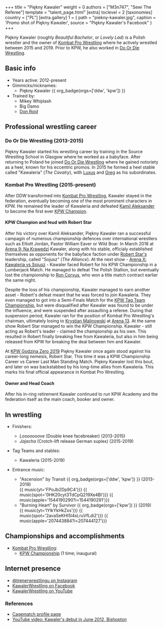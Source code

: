 +++
title = "Piękny Kawaler"
weight = 0
authors = ["M3n747", "Sewi The Referee"]
template = "talent_page.html"
[extra]
toclevel = 2
[taxonomies]
country = ["PL"]
[extra.gallery]
1 = { path = "piekny-kawaler.jpg", caption = 'Promo shot of Piękny Kawaler', source = "Piękny Kawaler's Facebook" }
+++

Piękny Kawaler (roughly _Beautiful Bachelor_, or _Lovely Lad_) is a Polish wrestler and the owner of [Kombat Pro Wrestling](@/o/kpw.md) where he actively wrestled between 2015 and 2019. Prior to KPW, he also worked in [Do Or Die Wrestling](@/o/ddw.md).

## Basic info

* Years active: 2012-present
* Gimmicks/nicknames:
  - Piękny Kawaler {{ org_badge(orgs=['ddw', 'kpw']) }}
* Trained by:
  - Mikey Whiplash
  - Big Damo
  - [Don Roid](@/w/don-roid.md)

## Professional wrestling career

### Do Or Die Wrestling (2013-2015)

Piękny Kawaler started his wrestling career by training in the Source Wrestling School in Glasgow where he worked as a babyface.
After returning to Poland he joined [Do Or Die Wrestling](@/o/ddw.md) where he gained notoriety as a heel, known for his eccentric promos. In 2015 he formed a heel stable called "Kawaleria" (_The Cavalry_), with [Luxus](@/w/luxus.md) and [Greg](@/w/greg.md) as his subordinates.

### Kombat Pro Wrestling (2015-present)

After DDW transformed into [Kombat Pro Wrestling](@/o/kpw.md), Kawaler stayed in the federation, eventually becoming one of the most prominent characters in KPW. He remained the leader of Kawaleria and defeated [Kamil Aleksander](@/w/kamil-aleksander.md) to become the first ever [KPW Champion](@/c/kpw-championship.md).

#### KPW Champion and feud with Robert Star

After his victory over Kamil Aleksander, Piękny Kawaler ran a successful campagin of numerous championship defences over international wrestlers such as Elliott Jordan, Pastor William Eaver or Wild Boar. In March 2018 at [Arena 9: Na Krawędzi](@/e/kpw/2018-03-10-kpw-arena-9-na-krawedzi.md) Kawaler, along with his stable, officialy established themselves as opponents for the babyface faction under [Robert Star's](@/w/robert-star.md) leadership, called "Sojusz" (_The Alliance_). At the next show - [Arena X: Kawaleria vs Sojusz](@/e/kpw/2018-05-26-kpw-arena-x-kawaleria-vs-sojusz.md) - Kawaler faced Robert for his KPW Championship in a Lumberjack Match. He managed to defeat The Polish Stallion, but eventually lost the championship to [Ron Corvus](@/w/ron-corvus.md), who won a title match contract earlier the same night.

Despite the loss of his championship, Kawaler managed to earn another asset - Robert's defeat meant that he was forced to join Kawaleria. They even managed to got into a Semi-Finals Match for the [KPW Tag Team Championship](@/c/kpw-tag-team-championship.md), but were disqualified after Kawaler was found to be under the influence, and were suspended after assaulting a referee. During that suspension period, Kawaler ran for the position of Kombat Pro Wrestling's chairman, ultimately losing to [Krystian Malinowski](@/w/krystian-malinowski.md) at [Arena 13](@/e/kpw/2019-04-05-kpw-arena-13-capo-di-tutti-capi.md). At the same show Robert Star managed to win the KPW Championship. Kawaler - still acting as Robert's leader - claimed the championship as his own. This resulted in Robert finally breaking free from Kawaleria, but also in him being released from KPW for breaking the deal between him and Kawaler.

At [KPW Godzina Zero 2019](@/e/kpw/2019-08-17-kpw-godzina-zero-2019.md) Piękny Kawaler once again stood against his career-long nemesis, Robert Star. This time it was a KPW Championship Career vs Career Last Man Standing Match. Piękny Kawaler lost this bout, and later on was backstabbed by his long-time allies from Kawaleria. This marks his final official appearance in Kombat Pro Wrestling.

#### Owner and Head Coach

After his in-ring retirement Kawaler continued to run KPW Academy and the federation itself as the main coach, booker and owner.

## In wrestling

* Finishers:
  - _Looooooove_ (Double knee facebreaker) (2013-2015)
  - _Jajacha_ (Crotch-lift release German suplex) (2015-2019)

* Tag Teams and stables:
  - Kawaleria (2015-2019)

* Entrance music:
  - "Ascension" by Transit
 {{ org_badge(orgs=['ddw', 'kpw']) }} (2013-2019) <br>
 {{ music(yt='FPoJb2Dp9C4')}}
 {{ music(spot='0HK20cyt3TdCpQ219Xe4Bl')}}
 {{ music(apple='1544190290?i=1544190291')}}
  - "Burning Heart" by Survivor
 {{ org_badge(orgs=['kpw']) }} (2019) <br>
 {{ music(yt='lYlkYkHkZxs')}}
 {{ music(spot='2avaSeKHI5l4sLruVfLdi2')}}
 {{ music(apple='207443884?i=207444127')}}

## Championships and accomplishments

* [Kombat Pro Wrestling](@/o/kpw.md):
  - [KPW Championship](@/c/kpw-championship.md) (1 time; inaugural)

## Internet presence

* [@trenerwrestlingu on Instagram](https://www.instagram.com/trenerwrestlingu/)
* [KawalerWrestling on Facebook](https://www.facebook.com/kawalerwrestling/)
* [KawalerWrestling on YouTube](https://www.youtube.com/user/kawalerwrestling)

### References

* [Cagematch profile page](https://www.cagematch.net/?id=2&nr=15421)
* [YouTube video: Kawaler's debut in June 2012, Bishopton](https://www.youtube.com/watch?v=Hw6T_xAz5SY)
